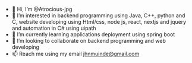 - 👋 Hi, I’m @Atrocious-jpg
- 👀 I’m interested in backend programming using Java, C++, python and C, website developing using Html/css, node js, react, nextjs and jquery and automation in C# using uipath
- 🌱 I’m currently learning applications deployment using spring boot
- 💞️ I’m looking to collaborate on backend programming and web developing
- 📫 Reach me using my email jhnmuinde@gmail.com

<!---
Atrocious-jpg/Atrocious-jpg is a ✨ special ✨ repository because its `README.md` (this file) appears on your GitHub profile.
You can click the Preview link to take a look at your changes.
--->

